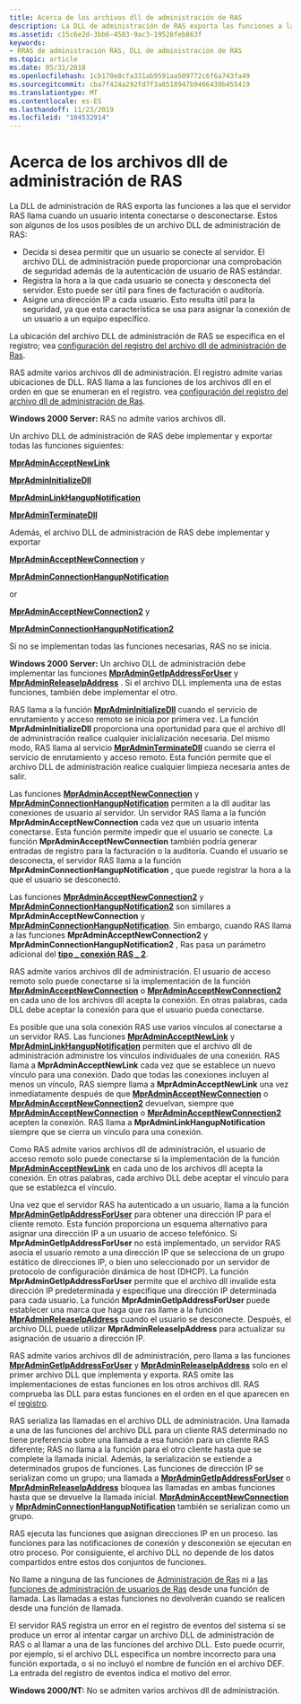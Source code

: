 ```yaml
---
title: Acerca de los archivos dll de administración de RAS
description: La DLL de administración de RAS exporta las funciones a las que el servidor RAS llama cuando un usuario intenta conectarse o desconectarse.
ms.assetid: c15c6e2d-3bb6-4583-9ac3-19528feb863f
keywords:
- RRAS de administración RAS, DLL de administración de RAS
ms.topic: article
ms.date: 05/31/2018
ms.openlocfilehash: 1cb170e8cfa331ab9591aa509772c6f6a743fa49
ms.sourcegitcommit: cba7f424a292fd7f3a8518947b9466439b455419
ms.translationtype: MT
ms.contentlocale: es-ES
ms.lasthandoff: 11/23/2019
ms.locfileid: "104532914"
---
```

# <a name="about-ras-administration-dlls"></a>Acerca de los archivos dll de administración de RAS

La DLL de administración de RAS exporta las funciones a las que el servidor RAS llama cuando un usuario intenta conectarse o desconectarse. Estos son algunos de los usos posibles de un archivo DLL de administración de RAS:

-   Decida si desea permitir que un usuario se conecte al servidor. El archivo DLL de administración puede proporcionar una comprobación de seguridad además de la autenticación de usuario de RAS estándar.
-   Registra la hora a la que cada usuario se conecta y desconecta del servidor. Esto puede ser útil para fines de facturación o auditoría.
-   Asigne una dirección IP a cada usuario. Esto resulta útil para la seguridad, ya que esta característica se usa para asignar la conexión de un usuario a un equipo específico.

La ubicación del archivo DLL de administración de RAS se especifica en el registro; vea [configuración del registro del archivo dll de administración de Ras](ras-administration-dll-registry-setup.md).

RAS admite varios archivos dll de administración. El registro admite varias ubicaciones de DLL. RAS llama a las funciones de los archivos dll en el orden en que se enumeran en el registro. vea [configuración del registro del archivo dll de administración de Ras](ras-administration-dll-registry-setup.md).

**Windows 2000 Server:** RAS no admite varios archivos dll.

Un archivo DLL de administración de RAS debe implementar y exportar todas las funciones siguientes:

[**MprAdminAcceptNewLink**](/windows/desktop/api/Mprapi/nf-mprapi-mpradminacceptnewlink)

[**MprAdminInitializeDll**](/windows/desktop/api/Mprapi/nf-mprapi-mpradmininitializedll)

[**MprAdminLinkHangupNotification**](/windows/desktop/api/Mprapi/nf-mprapi-mpradminlinkhangupnotification)

[**MprAdminTerminateDll**](/windows/desktop/api/Mprapi/nf-mprapi-mpradminterminatedll)

Además, el archivo DLL de administración de RAS debe implementar y exportar

[**MprAdminAcceptNewConnection**](/windows/desktop/api/Mprapi/nf-mprapi-mpradminacceptnewconnection) y

[**MprAdminConnectionHangupNotification**](/windows/desktop/api/Mprapi/nf-mprapi-mpradminconnectionhangupnotification)

or

[**MprAdminAcceptNewConnection2**](/windows/desktop/api/Mprapi/nf-mprapi-mpradminacceptnewconnection2) y

[**MprAdminConnectionHangupNotification2**](/windows/desktop/api/Mprapi/nf-mprapi-mpradminconnectionhangupnotification2)

Si no se implementan todas las funciones necesarias, RAS no se inicia.

**Windows 2000 Server:** Un archivo DLL de administración debe implementar las funciones [**MprAdminGetIpAddressForUser**](/windows/desktop/api/Mprapi/nf-mprapi-mpradmingetipaddressforuser) y [**MprAdminReleaseIpAddress**](/windows/desktop/api/Mprapi/nf-mprapi-mpradminreleaseipaddress) . Si el archivo DLL implementa una de estas funciones, también debe implementar el otro.

RAS llama a la función [**MprAdminInitializeDll**](/windows/desktop/api/Mprapi/nf-mprapi-mpradmininitializedll) cuando el servicio de enrutamiento y acceso remoto se inicia por primera vez. La función **MprAdminInitializeDll** proporciona una oportunidad para que el archivo dll de administración realice cualquier inicialización necesaria. Del mismo modo, RAS llama al servicio [**MprAdminTerminateDll**](/windows/desktop/api/Mprapi/nf-mprapi-mpradminterminatedll) cuando se cierra el servicio de enrutamiento y acceso remoto. Esta función permite que el archivo DLL de administración realice cualquier limpieza necesaria antes de salir.

Las funciones [**MprAdminAcceptNewConnection**](/windows/desktop/api/Mprapi/nf-mprapi-mpradminacceptnewconnection) y [**MprAdminConnectionHangupNotification**](/windows/desktop/api/Mprapi/nf-mprapi-mpradminconnectionhangupnotification) permiten a la dll auditar las conexiones de usuario al servidor. Un servidor RAS llama a la función **MprAdminAcceptNewConnection** cada vez que un usuario intenta conectarse. Esta función permite impedir que el usuario se conecte. La función **MprAdminAcceptNewConnection** también podría generar entradas de registro para la facturación o la auditoría. Cuando el usuario se desconecta, el servidor RAS llama a la función **MprAdminConnectionHangupNotification** , que puede registrar la hora a la que el usuario se desconectó.

Las funciones [**MprAdminAcceptNewConnection2**](/windows/desktop/api/Mprapi/nf-mprapi-mpradminacceptnewconnection2) y [**MprAdminConnectionHangupNotification2**](/windows/desktop/api/Mprapi/nf-mprapi-mpradminconnectionhangupnotification2) son similares a **MprAdminAcceptNewConnection** y [**MprAdminConnectionHangupNotification**](/windows/desktop/api/Mprapi/nf-mprapi-mpradminconnectionhangupnotification). Sin embargo, cuando RAS llama a las funciones **MprAdminAcceptNewConnection2** y **MprAdminConnectionHangupNotification2** , Ras pasa un parámetro adicional del [**tipo \_ conexión RAS \_ 2**](/windows/desktop/api/Mprapi/ns-mprapi-ras_connection_2).

RAS admite varios archivos dll de administración. El usuario de acceso remoto solo puede conectarse si la implementación de la función [**MprAdminAcceptNewConnection**](/windows/desktop/api/Mprapi/nf-mprapi-mpradminacceptnewconnection) o [**MprAdminAcceptNewConnection2**](/windows/desktop/api/Mprapi/nf-mprapi-mpradminacceptnewconnection2) en cada uno de los archivos dll acepta la conexión. En otras palabras, cada DLL debe aceptar la conexión para que el usuario pueda conectarse.

Es posible que una sola conexión RAS use varios vínculos al conectarse a un servidor RAS. Las funciones [**MprAdminAcceptNewLink**](/windows/desktop/api/Mprapi/nf-mprapi-mpradminacceptnewlink) y [**MprAdminLinkHangupNotification**](/windows/desktop/api/Mprapi/nf-mprapi-mpradminlinkhangupnotification) permiten que el archivo dll de administración administre los vínculos individuales de una conexión. RAS llama a **MprAdminAcceptNewLink** cada vez que se establece un nuevo vínculo para una conexión. Dado que todas las conexiones incluyen al menos un vínculo, RAS siempre llama a **MprAdminAcceptNewLink** una vez inmediatamente después de que [**MprAdminAcceptNewConnection**](/windows/desktop/api/Mprapi/nf-mprapi-mpradminacceptnewconnection) o [**MprAdminAcceptNewConnection2**](/windows/desktop/api/Mprapi/nf-mprapi-mpradminacceptnewconnection2) devuelvan, siempre que [**MprAdminAcceptNewConnection**](/windows/desktop/api/Mprapi/nf-mprapi-mpradminacceptnewconnection) o [**MprAdminAcceptNewConnection2**](/windows/desktop/api/Mprapi/nf-mprapi-mpradminacceptnewconnection2) acepten la conexión. RAS llama a **MprAdminLinkHangupNotification** siempre que se cierra un vínculo para una conexión.

Como RAS admite varios archivos dll de administración, el usuario de acceso remoto solo puede conectarse si la implementación de la función [**MprAdminAcceptNewLink**](/windows/desktop/api/Mprapi/nf-mprapi-mpradminacceptnewlink) en cada uno de los archivos dll acepta la conexión. En otras palabras, cada archivo DLL debe aceptar el vínculo para que se establezca el vínculo.

Una vez que el servidor RAS ha autenticado a un usuario, llama a la función [**MprAdminGetIpAddressForUser**](/windows/desktop/api/Mprapi/nf-mprapi-mpradmingetipaddressforuser) para obtener una dirección IP para el cliente remoto. Esta función proporciona un esquema alternativo para asignar una dirección IP a un usuario de acceso telefónico. Si **MprAdminGetIpAddressForUser** no está implementado, un servidor RAS asocia el usuario remoto a una dirección IP que se selecciona de un grupo estático de direcciones IP, o bien uno seleccionado por un servidor de protocolo de configuración dinámica de host (DHCP). La función **MprAdminGetIpAddressForUser** permite que el archivo dll invalide esta dirección IP predeterminada y especifique una dirección IP determinada para cada usuario. La función **MprAdminGetIpAddressForUser** puede establecer una marca que haga que ras llame a la función [**MprAdminReleaseIpAddress**](/windows/desktop/api/Mprapi/nf-mprapi-mpradminreleaseipaddress) cuando el usuario se desconecte. Después, el archivo DLL puede utilizar **MprAdminReleaseIpAddress** para actualizar su asignación de usuario a dirección IP.

RAS admite varios archivos dll de administración, pero llama a las funciones [**MprAdminGetIpAddressForUser**](/windows/desktop/api/Mprapi/nf-mprapi-mpradmingetipaddressforuser) y [**MprAdminReleaseIpAddress**](/windows/desktop/api/Mprapi/nf-mprapi-mpradminreleaseipaddress) solo en el primer archivo DLL que implementa y exporta. RAS omite las implementaciones de estas funciones en los otros archivos dll. RAS comprueba las DLL para estas funciones en el orden en el que aparecen en el [registro](ras-administration-dll-registry-setup.md).

RAS serializa las llamadas en el archivo DLL de administración. Una llamada a una de las funciones del archivo DLL para un cliente RAS determinado no tiene preferencia sobre una llamada a esa función para un cliente RAS diferente; RAS no llama a la función para el otro cliente hasta que se complete la llamada inicial. Además, la serialización se extiende a determinados grupos de funciones. Las funciones de dirección IP se serializan como un grupo; una llamada a [**MprAdminGetIpAddressForUser**](/windows/desktop/api/Mprapi/nf-mprapi-mpradmingetipaddressforuser) o [**MprAdminReleaseIpAddress**](/windows/desktop/api/Mprapi/nf-mprapi-mpradminreleaseipaddress) bloquea las llamadas en ambas funciones hasta que se devuelve la llamada inicial. [**MprAdminAcceptNewConnection**](/windows/desktop/api/Mprapi/nf-mprapi-mpradminacceptnewconnection) y [**MprAdminConnectionHangupNotification**](/windows/desktop/api/Mprapi/nf-mprapi-mpradminconnectionhangupnotification) también se serializan como un grupo.

RAS ejecuta las funciones que asignan direcciones IP en un proceso. las funciones para las notificaciones de conexión y desconexión se ejecutan en otro proceso. Por consiguiente, el archivo DLL no depende de los datos compartidos entre estos dos conjuntos de funciones.

No llame a ninguna de las funciones de [Administración de Ras](ras-administration-functions.md) ni a [las funciones de administración de usuarios de Ras](ras-user-administration-functions.md) desde una función de llamada. Las llamadas a estas funciones no devolverán cuando se realicen desde una función de llamada.

El servidor RAS registra un error en el registro de eventos del sistema si se produce un error al intentar cargar un archivo DLL de administración de RAS o al llamar a una de las funciones del archivo DLL. Esto puede ocurrir, por ejemplo, si el archivo DLL especifica un nombre incorrecto para una función exportada, o si no incluyó el nombre de función en el archivo DEF. La entrada del registro de eventos indica el motivo del error.

**Windows 2000/NT:** No se admiten varios archivos dll de administración.

 

 





